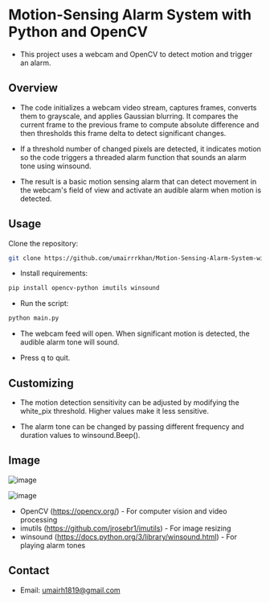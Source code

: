# Motion-Sensing Alarm System with Python and OpenCV

- This project uses a webcam and OpenCV to detect motion and trigger an alarm.

## Overview

- The code initializes a webcam video stream, captures frames, converts them to grayscale, and applies Gaussian blurring. It compares the current frame to the 
  previous frame to compute absolute difference and then thresholds this frame delta to detect significant changes.

- If a threshold number of changed pixels are detected, it indicates motion so the code triggers a threaded alarm function that sounds an alarm tone using 
  winsound.

- The result is a basic motion sensing alarm that can detect movement in the webcam's field of view and activate an audible alarm when motion is detected.

## Usage

Clone the repository:

```bash
git clone https://github.com/umairrrkhan/Motion-Sensing-Alarm-System-with-Python-and-OpenCV
```

- Install requirements:

```bash
pip install opencv-python imutils winsound
```

- Run the script:

```bash
python main.py
```

- The webcam feed will open. When significant motion is detected, the audible alarm tone will sound.

- Press q to quit.

## Customizing

- The motion detection sensitivity can be adjusted by modifying the white_pix threshold. Higher values make it less sensitive.

- The alarm tone can be changed by passing different frequency and duration values to winsound.Beep().

## Image

![image](https://www.dropbox.com/s/ew1r4t41tgeoooy/Screenshot%20%2897%29.png?raw=1)

![image](https://www.dropbox.com/s/2yr78pfxu3cwx5f/Screenshot%20%2898%29.png?raw=1)

- OpenCV (https://opencv.org/) - For computer vision and video processing
- imutils (https://github.com/jrosebr1/imutils) - For image resizing
- winsound (https://docs.python.org/3/library/winsound.html) - For playing alarm tones

## Contact

- Email: umairh1819@gmail.com
